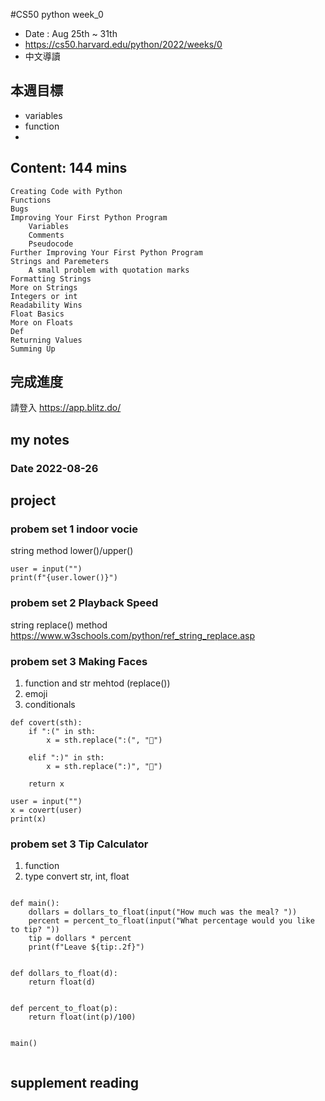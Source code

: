 #CS50 python week_0
- Date : Aug 25th ~ 31th
- https://cs50.harvard.edu/python/2022/weeks/0
- 中文導讀

## 本週目標
- variables  
- function
- 

## Content:  144 mins

    Creating Code with Python
    Functions
    Bugs
    Improving Your First Python Program
        Variables
        Comments
        Pseudocode
    Further Improving Your First Python Program
    Strings and Paremeters
        A small problem with quotation marks
    Formatting Strings
    More on Strings
    Integers or int
    Readability Wins
    Float Basics
    More on Floats
    Def
    Returning Values
    Summing Up

## 完成進度
請登入 https://app.blitz.do/



## my notes
### Date 2022-08-26


## project
### probem set 1 indoor vocie

string method lower()/upper() 
```
user = input("")
print(f"{user.lower()}")

```

### probem set 2 Playback Speed

string replace() method
https://www.w3schools.com/python/ref_string_replace.asp


### probem set 3 Making Faces

1. function and str mehtod (replace())
2. emoji 
3. conditionals 

```
def covert(sth):
    if ":(" in sth: 
        x = sth.replace(":(", "🙁")
    
    elif ":)" in sth:
        x = sth.replace(":)", "🙂")

    return x

user = input("")
x = covert(user)
print(x)
```

### probem set 3 Tip Calculator

1. function
2. type convert str, int, float
```

def main():
    dollars = dollars_to_float(input("How much was the meal? "))
    percent = percent_to_float(input("What percentage would you like to tip? "))
    tip = dollars * percent
    print(f"Leave ${tip:.2f}")


def dollars_to_float(d):
    return float(d)


def percent_to_float(p):
    return float(int(p)/100)


main()


```

## supplement reading 



